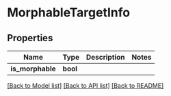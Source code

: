 # MorphableTargetInfo

## Properties

Name | Type | Description | Notes
------------ | ------------- | ------------- | -------------
**is_morphable** | **bool** |  | 

[[Back to Model list]](../generated/README.md#documentation-for-models) [[Back to API list]](../generated/README.md#documentation-for-api-endpoints) [[Back to README]](../generated/README.md)


